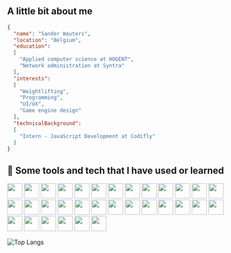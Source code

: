 ## A little bit about me

```json
{
  "name": "Sander Wauters",
  "location": "Belgium",
  "education": 
  [
    "Applied computer science at HOGENT",
    "Network administration at Syntra"   
  ],
  "interests":
  [
    "Weightlifting",
    "Programming",
    "UI/UX",
    "Game engine design"
  ],
  "technicalBackground": 
  [
    "Intern - JavaScript Development at Codifly"
  ]
}

```

## 🧰 Some tools and tech that I have used or learned

<img src="https://cdn.jsdelivr.net/gh/devicons/devicon@latest/icons/androidstudio/androidstudio-original.svg" width="35" height="35" /> <img src="https://cdn.jsdelivr.net/gh/devicons/devicon@latest/icons/bash/bash-original.svg" width="35" height="35" /> <img src="https://cdn.jsdelivr.net/gh/devicons/devicon@latest/icons/blazor/blazor-original.svg" width="35" height="35" /> <img src="https://cdn.jsdelivr.net/gh/devicons/devicon@latest/icons/blender/blender-original.svg" width="35" height="35" /> <img src="https://cdn.jsdelivr.net/gh/devicons/devicon@latest/icons/postgresql/postgresql-original.svg" width="35" height="35" /> <img src="https://cdn.jsdelivr.net/gh/devicons/devicon@latest/icons/cmake/cmake-original.svg" width="35" height="35" /> <img src="https://cdn.jsdelivr.net/gh/devicons/devicon@latest/icons/mysql/mysql-original.svg" width="35" height="35" /> <img src="https://cdn.jsdelivr.net/gh/devicons/devicon@latest/icons/cplusplus/cplusplus-original.svg" width="35" height="35" /> <img src="https://cdn.jsdelivr.net/gh/devicons/devicon@latest/icons/csharp/csharp-original.svg" width="35" height="35" /> <img src="https://cdn.jsdelivr.net/gh/devicons/devicon@latest/icons/docker/docker-original.svg" width="35" height="35" /> <img src="https://cdn.jsdelivr.net/gh/devicons/devicon@latest/icons/eslint/eslint-original.svg" width="35" height="35" /> <img src="https://cdn.jsdelivr.net/gh/devicons/devicon@latest/icons/figma/figma-original.svg" width="35" height="35" /> <img src="https://cdn.jsdelivr.net/gh/devicons/devicon@latest/icons/git/git-original.svg" width="35" height="35" /> <img src="https://cdn.jsdelivr.net/gh/devicons/devicon@latest/icons/github/github-original.svg" width="35" height="35" /> <img src="https://cdn.jsdelivr.net/gh/devicons/devicon@latest/icons/gitlab/gitlab-original.svg" width="35" height="35" /> <img src="https://cdn.jsdelivr.net/gh/devicons/devicon@latest/icons/html5/html5-original.svg" width="35" height="35" /> <img src="https://cdn.jsdelivr.net/gh/devicons/devicon@latest/icons/javascript/javascript-original.svg" width="35" height="35" /> <img src="https://cdn.jsdelivr.net/gh/devicons/devicon@latest/icons/jetpackcompose/jetpackcompose-original.svg" width="35" height="35" /> <img src="https://cdn.jsdelivr.net/gh/devicons/devicon@latest/icons/kotlin/kotlin-original.svg" width="35" height="35" /> <img src="https://cdn.jsdelivr.net/gh/devicons/devicon@latest/icons/lua/lua-original.svg" width="35" height="35" /> <img src="https://cdn.jsdelivr.net/gh/devicons/devicon@latest/icons/neovim/neovim-original.svg" width="35" height="35" /> <img src="https://cdn.jsdelivr.net/gh/devicons/devicon@latest/icons/mongodb/mongodb-original.svg" width="35" height="35" /> <img src="https://cdn.jsdelivr.net/gh/devicons/devicon@latest/icons/microsoftsqlserver/microsoftsqlserver-original.svg" width="35" height="35" /> <img src="https://cdn.jsdelivr.net/gh/devicons/devicon@latest/icons/npm/npm-original-wordmark.svg" width="35" height="35" /> <img src="https://cdn.jsdelivr.net/gh/devicons/devicon@latest/icons/python/python-original.svg" width="35" height="35" /> <img src="https://cdn.jsdelivr.net/gh/devicons/devicon@latest/icons/react/react-original.svg" width="35" height="35" /> <img src="https://cdn.jsdelivr.net/gh/devicons/devicon@latest/icons/redis/redis-original.svg" width="35" height="35" /> <img src="https://cdn.jsdelivr.net/gh/devicons/devicon@latest/icons/sass/sass-original.svg" width="35" height="35" /> <img src="https://cdn.jsdelivr.net/gh/devicons/devicon@latest/icons/sequelize/sequelize-original.svg" width="35" height="35" /> <img src="https://cdn.jsdelivr.net/gh/devicons/devicon@latest/icons/typescript/typescript-original.svg" width="35" height="35" /> <img src="https://cdn.jsdelivr.net/gh/devicons/devicon@latest/icons/visualstudio/visualstudio-original.svg" width="35" height="35" /> <img src="https://cdn.jsdelivr.net/gh/devicons/devicon@latest/icons/vscode/vscode-original.svg" width="35" height="35" />
   
![Top Langs](https://github-readme-stats.vercel.app/api/top-langs/?username=Sander-Wauters&theme=gruvbox)
